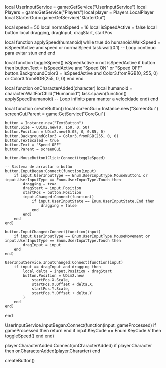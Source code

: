 local UserInputService = game:GetService("UserInputService")
local Players = game:GetService("Players")
local player = Players.LocalPlayer
local StarterGui = game:GetService("StarterGui")

local speed = 50
local normalSpeed = 16
local isSpeedActive = false
local button
local dragging, dragInput, dragStart, startPos

local function applySpeed(humanoid)
    while true do
        humanoid.WalkSpeed = isSpeedActive and speed or normalSpeed
        task.wait(0.1) -- Loop contínuo para evitar stun
    end
end

local function toggleSpeed()
    isSpeedActive = not isSpeedActive
    if button then
        button.Text = isSpeedActive and "Speed ON" or "Speed OFF"
        button.BackgroundColor3 = isSpeedActive and Color3.fromRGB(0, 255, 0) or Color3.fromRGB(255, 0, 0)
    end
end

local function onCharacterAdded(character)
    local humanoid = character:WaitForChild("Humanoid")
    task.spawn(function()
        applySpeed(humanoid) -- Loop infinito para manter a velocidade
    end)
end

local function createButton()
    local screenGui = Instance.new("ScreenGui")
    screenGui.Parent = game:GetService("CoreGui")

    button = Instance.new("TextButton")
    button.Size = UDim2.new(0, 150, 0, 50)
    button.Position = UDim2.new(0.05, 0, 0.85, 0)
    button.BackgroundColor3 = Color3.fromRGB(255, 0, 0)
    button.TextScaled = true
    button.Text = "Speed OFF"
    button.Parent = screenGui

    button.MouseButton1Click:Connect(toggleSpeed)

    -- Sistema de arrastar o botão
    button.InputBegan:Connect(function(input)
        if input.UserInputType == Enum.UserInputType.MouseButton1 or input.UserInputType == Enum.UserInputType.Touch then
            dragging = true
            dragStart = input.Position
            startPos = button.Position
            input.Changed:Connect(function()
                if input.UserInputState == Enum.UserInputState.End then
                    dragging = false
                end
            end)
        end
    end)

    button.InputChanged:Connect(function(input)
        if input.UserInputType == Enum.UserInputType.MouseMovement or input.UserInputType == Enum.UserInputType.Touch then
            dragInput = input
        end
    end)

    UserInputService.InputChanged:Connect(function(input)
        if input == dragInput and dragging then
            local delta = input.Position - dragStart
            button.Position = UDim2.new(
                startPos.X.Scale,
                startPos.X.Offset + delta.X,
                startPos.Y.Scale,
                startPos.Y.Offset + delta.Y
            )
        end
    end)
end

UserInputService.InputBegan:Connect(function(input, gameProcessed)
    if gameProcessed then return end
    if input.KeyCode == Enum.KeyCode.V then
        toggleSpeed()
    end
end)

player.CharacterAdded:Connect(onCharacterAdded)
if player.Character then
    onCharacterAdded(player.Character)
end

createButton()

